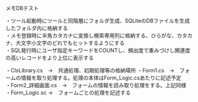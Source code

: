 メモDBテスト

・ツール起動時にツールと同階層にフォルダ生成、SQLiteのDBファイルを生成したフォルダ内に格納する  
・メモ登録時に半角カタカナに変換し検索専用列に格納する、ひらがな、カタカナ、大文字小文字のどれでもヒットするようにする  
・SQL発行時にユーザ指定キーワードをCOUNTし、頻出度で重みづけし関連度の高いレコードをより上位に表示する  

 
・ClsLibrary.cs　→　共通処理、初期処理等の格納場所
・Form1.cs　→　フォームの情報を取り処理する。処理の本体はForm_Logic.csあたりに記述予定  
・Form2_詳細画面.cs　→　フォームの情報を読み取り処理をする。上記同様  
・Form_Logic.sc →　フォームごとの処理を記述する
